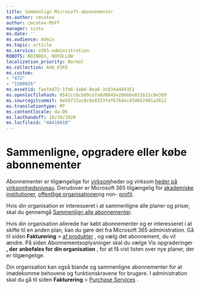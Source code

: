 ```yaml
---
title: Sammenlign Microsoft-abonnementer
ms.author: cmcatee
author: cmcatee-MSFT
manager: scotv
ms.date: ''
ms.audience: Admin
ms.topic: article
ms.service: o365-administration
ROBOTS: NOINDEX, NOFOLLOW
localization_priority: Normal
ms.collection: Adm_O365
ms.custom:
- "472"
- "1500026"
ms.assetid: faefe872-1fb6-4a0d-8ea6-3c034a484351
ms.openlocfilehash: 0542cc6cbd9ca7a8d0845e2866be831631c8e389
ms.sourcegitcommit: beb9715ac0c8e8333fef6764ecd346b7401a2612
ms.translationtype: MT
ms.contentlocale: da-DK
ms.lasthandoff: 10/10/2020
ms.locfileid: "48416610"
---
```

# <a name="compare-upgrade-or-purchase-subscriptions"></a>Sammenligne, opgradere eller købe abonnementer
  
Abonnementer er tilgængelige for [virksom](https://www.microsoft.com/microsoft-365/business/compare-all-microsoft-365-business-products?tab=2&rtc=1)heder og virksom [heder på virksomhedsniveau](https://www.microsoft.com/microsoft-365/enterprise/compare-office-365-plans?rtc=1). Derudover er Microsoft 365 tilgængelig for [akademiske institutioner](https://www.microsoft.com/microsoft-365/academic/compare-office-365-education-plans?rtc=1&activetab=tab%3aprimaryr1), [offentlige organisationer](https://www.microsoft.com/microsoft-365/government/compare-office-365-government-plans?rtc=1)og non- [profit](https://www.microsoft.com/microsoft-365/nonprofit/office-365-nonprofit-plans-and-pricing?&rtc=1&activetab=tab%3aprimaryr1).
  
Hvis din organisation er interesseret i at sammenligne alle planer og priser, skal du gennemgå [Sammenlign alle abonnementer](https://www.microsoft.com/microsoft-365/enterprise/compare-office-365-plans?rtc=1).
  
Hvis din organisation allerede har købt abonnementer og er interesseret i at skifte til en anden plan, kan du gøre det fra Microsoft 365 administration. Gå til siden **Fakturering** \> [af produkter](https://go.microsoft.com/fwlink/p/?linkid=842054) , og vælg det abonnement, du vil ændre. På siden Abonnementsoplysninger skal du vælge Vis opgraderinger **, der** **anbefales for din organisation** , for at få vist listen over nye planer, der er tilgængelige.
  
Din organisation kan også blande og sammenligne abonnementer for at imødekomme behovene og funktionskravene for brugere. I administration skal du gå til siden **Fakturering** \> [Purchase Services](https://go.microsoft.com/fwlink/p/?linkid=868433) . 